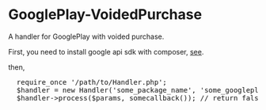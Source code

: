 # GooglePlay-VoidedPurchase
A handler for GooglePlay with voided purchase.

First, you need to install google api sdk with composer, [see](https://github.com/googleapis/google-api-php-client).

then,
<pre>
  require_once '/path/to/Handler.php';
  $handler = new Handler('some_package_name', 'some_googleplay_json_secret', 'some_json_secret_path');
  $handler->process($params, somecallback()); // return false if voided purchase is empty.
</pre>
